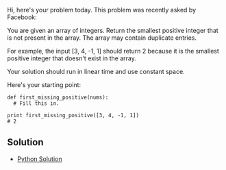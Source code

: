 Hi, here's your problem today. This problem was recently asked by Facebook:

You are given an array of integers. Return the smallest positive integer that is not present in the array. The array 
may contain duplicate entries.

For example, the input [3, 4, -1, 1] should return 2 because it is the smallest positive integer that doesn't exist in 
the array.

Your solution should run in linear time and use constant space.

Here's your starting point:

```
def first_missing_positive(nums):
  # Fill this in.

print first_missing_positive([3, 4, -1, 1])
# 2
```


## Solution

- [Python Solution](./Solution.py)